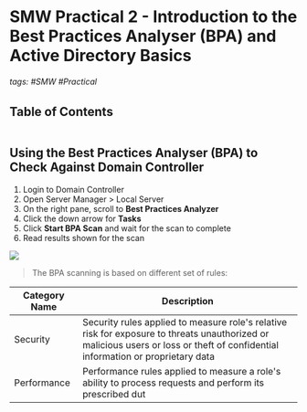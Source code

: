 # SMW Practical 2 - Introduction to the Best Practices Analyser (BPA) and Active Directory Basics

###### tags: #SMW #Practical 

## Table of Contents
```toc
```

## Using the Best Practices Analyser (BPA) to Check Against Domain Controller
1. Login to Domain Controller
2. Open Server Manager > Local Server
3. On the right pane, scroll to **Best Practices Analyzer**
4. Click the down arrow for **Tasks**
5. Click **Start BPA Scan** and wait for the scan to complete
6. Read results shown for the scan

![](https://i.imgur.com/5r5iM07.png)

> The BPA scanning is based on different set of rules:

| Category Name | Description                                                                                                                                                                     |
| ------------- | ------------------------------------------------------------------------------------------------------------------------------------------------------------------------------- |
| Security      | Security rules applied to measure role's relative risk for exposure to threats unauthorized or malicious users or loss or theft of confidential information or proprietary data |
| Performance   | Performance rules applied to measure a role's ability to process requests and perform its prescribed dut                                                                                                                                                                                |
